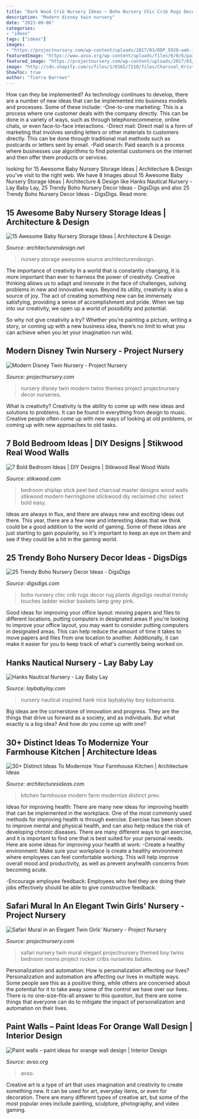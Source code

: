 ```yaml
---
title: "Dark Wood Crib Nursery Ideas ~ Boho Nursery Chic Crib Rugs Decor Rug Plants Digsdigs Neutral Trendy Touches Ladder Wicker Baskets Lamp Grey Pink"
description: "Modern disney twin nursery"
date: "2023-09-06"
categories:
- "ideas"
tags: ["ideas"]
images:
- "https://projectnursery.com/wp-content/uploads/2017/03/DDP_5928-web-1024x851.jpg"
featuredImage: "https://www.avso.org/wp-content/uploads/files/6/0/6/paint-walls-paint-ideas-for-orange-wall-design-11-606.jpg"
featured_image: "https://projectnursery.com/wp-content/uploads/2017/03/DDP_5928-web-1024x851.jpg"
image: "http://cdn.shopify.com/s/files/1/0165/7210/files/Charcoal_KristiMurphy8.jpeg?v=1493920530"
ShowToc: true
author: "Tierra Barrows"
---
```



How can they be implemented?
As technology continues to develop, there are a number of new ideas that can be implemented into business models and processes. Some of these include: 
-One-to-one marketing: This is a process where one customer deals with the company directly. This can be done in a variety of ways, such as through telephonecommerce, online chats, or even face-to-face interactions. 
-Direct mail: Direct mail is a form of marketing that involves sending letters or other materials to customers directly. This can be done through traditional mail methods such as postcards or letters sent by email. 
-Paid search: Paid search is a process where businesses use algorithms to find potential customers on the internet and then offer them products or services.

	

		
looking for 15 Awesome Baby Nursery Storage Ideas | Architecture &amp; Design you've visit to the right web. We have 8 Images about 15 Awesome Baby Nursery Storage Ideas | Architecture &amp; Design like Hanks Nautical Nursery - Lay Baby Lay, 25 Trendy Boho Nursery Decor Ideas - DigsDigs and also 25 Trendy Boho Nursery Decor Ideas - DigsDigs. Read more:
		
    
## 15 Awesome Baby Nursery Storage Ideas | Architecture &amp; Design

<img loading=lazy src="https://cdn.architecturendesign.net/wp-content/uploads/2014/09/1610.jpg" onerror="this.onerror=null;this.src='https://tse3.mm.bing.net/th?id=OIP.zggvcSd3BG-Se7QsO7PB9wHaLD&amp;pid=15.1';" alt="15 Awesome Baby Nursery Storage Ideas | Architecture &amp; Design">

_Source: architecturendesign.net_

>nursery storage awesome source architecturendesign. 

	

The importance of creativity
In a world that is constantly changing, it is more important than ever to harness the power of creativity. Creative thinking allows us to adapt and innovate in the face of challenges, solving problems in new and innovative ways.
Beyond its utility, creativity is also a source of joy. The act of creating something new can be immensely satisfying, providing a sense of accomplishment and pride. When we tap into our creativity, we open up a world of possibility and potential.

So why not give creativity a try? Whether you’re painting a picture, writing a story, or coming up with a new business idea, there’s no limit to what you can achieve when you let your imagination run wild.

    
## Modern Disney Twin Nursery - Project Nursery

<img loading=lazy src="https://projectnursery.com/wp-content/uploads/2017/05/IMG_0591.jpg" onerror="this.onerror=null;this.src='https://tse2.mm.bing.net/th?id=OIP.AdjkVS0i_a78rBTKCdJv8AHaE8&amp;pid=15.1';" alt="Modern Disney Twin Nursery - Project Nursery">

_Source: projectnursery.com_

>nursery disney twin modern twins themes project projectnursery decor nurseries. 

	

What is creativity?
Creativity is the ability to come up with new ideas and solutions to problems. It can be found in everything from design to music. Creative people often come up with new ways of looking at old problems, or coming up with new approaches to old tasks.

    
## 7 Bold Bedroom Ideas | DIY Designs | Stikwood Real Wood Walls

<img loading=lazy src="http://cdn.shopify.com/s/files/1/0165/7210/files/Charcoal_KristiMurphy8.jpeg?v=1493920530" onerror="this.onerror=null;this.src='https://tse3.mm.bing.net/th?id=OIP.z71RMMLPoGbBzCp9_tvzVgHaE8&amp;pid=15.1';" alt="7 Bold Bedroom Ideas | DIY Designs | Stikwood Real Wood Walls">

_Source: stikwood.com_

>bedroom shiplap stick peel bed charcoal master designs wood walls stikwood modern herringbone stickwood diy reclaimed chic select bold easy. 

	

Ideas are always in flux, and there are always new and exciting ideas out there. This year, there are a few new and interesting ideas that we think could be a good addition to the world of gaming. Some of these ideas are just starting to gain popularity, so it's important to keep an eye on them and see if they could be a hit in the gaming world.

    
## 25 Trendy Boho Nursery Decor Ideas - DigsDigs

<img loading=lazy src="https://www.digsdigs.com/photos/2019/07/a-boho-chic-nursery-with-potted-greenery-a-wooden-crib-and-little-rocker-a-gallery-wall-and-some-boho-rugs.jpg" onerror="this.onerror=null;this.src='https://tse4.mm.bing.net/th?id=OIP.FsKdEzcryGpqwsmJgh1mfwHaKH&amp;pid=15.1';" alt="25 Trendy Boho Nursery Decor Ideas - DigsDigs">

_Source: digsdigs.com_

>boho nursery chic crib rugs decor rug plants digsdigs neutral trendy touches ladder wicker baskets lamp grey pink. 

	

Good ideas for improving your office layout: moving papers and files to different locations, putting computers in designated areas
If you're looking to improve your office layout, you may want to consider putting computers in designated areas. This can help reduce the amount of time it takes to move papers and files from one location to another. Additionally, it can make it easier for you to keep track of what's currently being worked on.

    
## Hanks Nautical Nursery - Lay Baby Lay

<img loading=lazy src="https://res.cloudinary.com/laybabylay/image/upload/f_auto,q_48,w_1200/hank_s_nursery_1_c19aqr.jpg" onerror="this.onerror=null;this.src='https://tse1.mm.bing.net/th?id=OIP.BhHIQGwv_XU91KzKkXHBmQHaLH&amp;pid=15.1';" alt="Hanks Nautical Nursery - Lay Baby Lay">

_Source: laybabylay.com_

>nursery nautical inspired hank nice laybabylay boy kidsomania. 

	

Big ideas are the cornerstone of innovation and progress. They are the things that drive us forward as a society, and as individuals. But what exactly is a big idea? And how do you come up with one?

    
## 30+ Distinct Ideas To Modernize Your Farmhouse Kitchen | Architecture Ideas

<img loading=lazy src="https://architecturesideas.com/wp-content/uploads/2018/07/farm-house-kitchen-13.jpg" onerror="this.onerror=null;this.src='https://tse2.mm.bing.net/th?id=OIP.jUXC2loHpNBqxmlPwgbmzQHaFO&amp;pid=15.1';" alt="30+ Distinct Ideas To Modernize Your Farmhouse Kitchen | Architecture Ideas">

_Source: architecturesideas.com_

>kitchen farmhouse modern farm modernize distinct prev. 

	

Ideas for improving health:
There are many new ideas for improving health that can be implemented in the workplace. One of the most commonly used methods for improving health is through exercise. Exercise has been shown to improve mental and physical health, and can also help reduce the risk of developing chronic diseases. There are many different ways to get exercise, and it is important to find one that is best suited for your personal needs. Here are some ideas for improving your health at work: 
-Create a healthy environment: Make sure your workplace is create a healthy environment where employees can feel comfortable working. This will help improve overall mood and productivity, as well as prevent anyhealth concerns from becoming acute. 

-Encourage employee feedback: Employees who feel they are doing their jobs effectively should be able to give constructive feedback.

    
## Safari Mural In An Elegant Twin Girls&#039; Nursery - Project Nursery

<img loading=lazy src="https://projectnursery.com/wp-content/uploads/2017/03/DDP_5928-web-1024x851.jpg" onerror="this.onerror=null;this.src='https://tse4.mm.bing.net/th?id=OIP.u8AY0qEqi2rBwWo_UuGdvwHaGJ&amp;pid=15.1';" alt="Safari Mural in an Elegant Twin Girls&#039; Nursery - Project Nursery">

_Source: projectnursery.com_

>safari nursery twin mural elegant projectnursery themed boy twins bedroom rooms project rocker cribs nurseries babies. 

	

Personalization and automation: How is personalization affecting our lives?
Personalization and automation are affecting our lives in multiple ways. Some people see this as a positive thing, while others are concerned about the potential for it to take away some of the control we have over our lives. There is no one-size-fits-all answer to this question, but there are some things that everyone can do to mitigate the impact of personalization and automation on their lives.

    
## Paint Walls – Paint Ideas For Orange Wall Design | Interior Design

<img loading=lazy src="https://www.avso.org/wp-content/uploads/files/6/0/6/paint-walls-paint-ideas-for-orange-wall-design-11-606.jpg" onerror="this.onerror=null;this.src='https://tse4.mm.bing.net/th?id=OIP.PKWJHoealcV9gzHzxnAssAHaJ3&amp;pid=15.1';" alt="Paint walls – paint ideas for orange wall design | Interior Design">

_Source: avso.org_

>avso. 

	

Creative art is a type of art that uses imagination and creativity to create something new. It can be used for art, everyday items, or even for decoration. There are many different types of creative art, but some of the most popular ones include painting, sculpture, photography, and video gaming.

